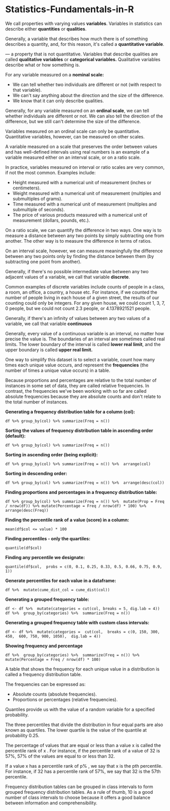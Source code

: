 # Statistics-Fundamentals-in-R


We call properties with varying values **variables**. 
Variables in statistics can describe either **quantities** or **qualities**.


Generally, a variable that describes how much there is of something describes a quantity, and, for this reason, it's called a **quantitative variable**.

— a property that is not quantitative. Variables that describe qualities are called **qualitative variables** or **categorical variables.**
 Qualitative variables describe what or how something is.

For any variable measured on a **nominal scale:**

- We can tell whether two individuals are different or not (with respect to that variable).
- We can't say anything about the direction and the size of the difference.
- We know that it can only describe qualities.

Generally, for any variable measured on an **ordinal scale**, we can tell whether individuals are different or not. 
We can also tell the direction of the difference, but we still can't determine the size of the difference.

Variables measured on an ordinal scale can only be quantitative.
 Quantitative variables, however, can be measured on other scales. 

A variable measured on a scale that preserves the order between values and has well-defined intervals using real numbers is an example of a variable measured either on an interval scale, or on a ratio scale.

In practice, variables measured on interval or ratio scales are very common, if not the most common. Examples include:

- Height measured with a numerical unit of measurement (inches or centimeters).
- Weight measured with a numerical unit of measurement (multiples and submultiples of grams).
- Time measured with a numerical unit of measurement (multiples and submultiple of seconds).
- The price of various products measured with a numerical unit of measurement (dollars, pounds, etc.).


On a ratio scale, we can quantify the difference in two ways. One way is to measure a distance between any two points by simply subtracting one from another.
 The other way is to measure the difference in terms of ratios.

On an interval scale, however, 
we can measure meaningfully the difference between any 
two points only by finding the distance between them 
(by subtracting one point from another).

Generally, if there's no possible intermediate value between any two adjacent 
values of a variable, we call that variable **discrete**.


Common examples of discrete variables include counts of people in a class,
 a room, an office, a country, a house etc. For instance, if we counted the number of
 people living in each house of a given street, the results of our counting could only be integers. 
For any given house, we could count 1, 3, 7, 0 people, but we could not count 2.3 people, or 4.1378921521 people.


Generally, if there's an infinity of values between any two values of a variable, 
we call that variable **continuous**


Generally, every value of a continuous variable is an interval, no matter how precise the value is. The boundaries of an interval are sometimes called real limits.
 The lower boundary of the interval is called **lower real limit**, and the upper boundary is called **upper real limit.**


One way to simplify this dataset is to select a variable,
 count how many times each unique value occurs, and represent
 the **frequencies** (the number of times a unique value occurs) in a table. 



Because proportions and percentages are relative to the total number
 of instances in some set of data, they are called relative frequencies. 
In contrast, the frequencies we've been working with so far are called absolute frequencies because they 
are absolute counts and don't relate to the total number of instances.


**Generating a frequency distribution table for a column (col):**

`df %>%
  group_by(col) %>%
  summarize(Freq = n())`

**Sorting the values of frequency distribution table in ascending order (default):**

`df %>%
  group_by(col) %>%
  summarize(Freq = n())`

**Sorting in ascending order (being explicit):**

`df %>%
  group_by(col) %>%
  summarize(Freq = n()) %>% 
  arrange(col)`

**Sorting in descending order:**

`df %>%
  group_by(col) %>%
  summarize(Freq = n()) %>% 
  arrange(desc(col))`

**Finding proportions and percentages in a frequency distribution table:**

`df %>%
  group_by(col) %>%
  summarize(Freq = n()) %>% 
  mutate(Prop = Freq / nrow(df)) %>%
  mutate(Percentage = Freq / nrow(df) * 100) %>% 
  arrange(desc(Freq))`

**Finding the percentile rank of a value (score) in a column:**

`mean(df$col <= value) * 100`

**Finding percentiles - only the quartiles:**

`quantile(df$col)`

**Finding any percentile we designate:**

`quantile(df$col, 
            probs = c(0, 0.1, 0.25, 0.33, 0.5, 0.66, 0.75, 0.9, 1))`

**Generate percentiles for each value in a dataframe:**

`df %>% 
  mutate(cume_dist_col = cume_dist(col))`

**Generating a grouped frequency table:**

`df <- df %>% 
  mutate(categories = cut(col, breaks = 5, dig.lab = 4))
df %>% 
  group_by(categories) %>% 
  summarize(Freq = n())`

**Generating a grouped frequency table with custom class intervals:**

`df <- df %>% 
  mutate(categories = 
           cut(col, 
               breaks = c(0, 150, 300, 450, 
               600, 750, 900, 1050), 
               dig.lab = 4))`

**Showing frequency and percentage**

`df %>% 
  group_by(categories) %>% 
  summarize(Freq = n()) %>% 
  mutate(Percentage = Freq / nrow(df) * 100)`


A table that shows the frequency for each unique value in a distribution is called a frequency distribution table.

The frequencies can be expressed as:

- Absolute counts (absolute frequencies).
- Proportions or percentages (relative frequencies).

Quantiles provide us with the value of a random variable for a specified probability.

The three percentiles that divide the distribution in four equal parts are also known as quartiles. The lower quartile is the value of the quantile at probability 0.25.

The percentage of values that are equal or less than a value 
x is called the percentile rank of x
. For instance, if the percentile rank of a value of 32 is 57%, 57% of the values are equal to or less than 32.

If a value x has a percentile rank of p%
, we say that x is the pth percentile. For instance, if 32 has a percentile rank of 57%, we say that 32 is the 57th percentile.

Frequency distribution tables can be grouped in class intervals to form grouped frequency distribution tables. As a rule of thumb, 10 is a good number of class intervals to choose because it offers a good balance between information and comprehensibility.

